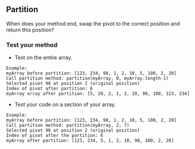## Partition

When does your method end, swap the pivot to the correct position and return this position?

### Test your method

- Test on the entire array.
```
Example:
myArray before partition: [123, 234, 98, 1, 2, 10, 5, 100, 2, 20]
Call partition method: partition(myArray, 0, myArray.length-1)
Selected pivot 98 at position 2 (original position)
Index of pivot after partition: 6
myArray array after partition: [5, 20, 2, 1, 2, 10, 98, 100, 123, 234]
```

- Test your code on a section of your array.
  
```
Example: 
myArray before partition: [123, 234, 98, 1, 2, 10, 5, 100, 2, 20]
Call partition method: partition(myArray, 2, 7)
Selected pivot 98 at position 2 (original position)
Index of pivot after the partition: 6
myArray after partition: [123, 234, 5, 1, 2, 10, 98, 100, 2, 20]
```
